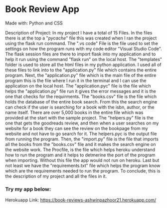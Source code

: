 # Book Review App

Made with: Python and CSS

Description of Project: In my project I have a total of 15 Files. In the files there is at the top a "_pycache_" file this was created when I ran the project using the flask run command. The ".vs code" File is the file used to set the settings on how the program runs with my code editor "Visual Studio Code". The flask session files are there to import flask into my application and to help it run using the command "flask run" on the local host. The "templates" folder is used to store all the html files in my python application. I used all of these files to link into to the "application.py" file which contains the entire program. Next, the "application.py" file which is the main file of the entire program this is the file where I run it in the terminal and I can use the application on the local host. The "application.pyc" file is the file which helps the "application.py" file run it gives the error messages and it is the one that checks for the requirments. The "books.csv" file is the file which holds the database of the entire book search. From this the search engine can check if the user is searching for a book with the isbn, author, or the name itself. There are over 5,000 books in the entire file which was provided at the start with the sample project. The "helpers.py" file is the one that gets the goodreads review, and then when a user searches on my website for a book they can see the review on the bookpage from my website and not have to go search for it. The helpers.pyc is the output file from running the program. Then, the "import.py" file is the file that imports all the books from the "books.csv" file and it makes the search engine on the website work. The Procfile, is the file which helps heroku understand how to run the program and it helps to detmerine the port of the program when importing. Without this file the app would not run on heroku. Last but not least we have the "requirements.txt" file which helps the program know which are the requirements needed to run the program. To conclude, this is the description of my project and all the files in it. 


### Try my app below:

Herokuapp Link: https://book-reviews-ashwinpazhoor21.herokuapp.com/

